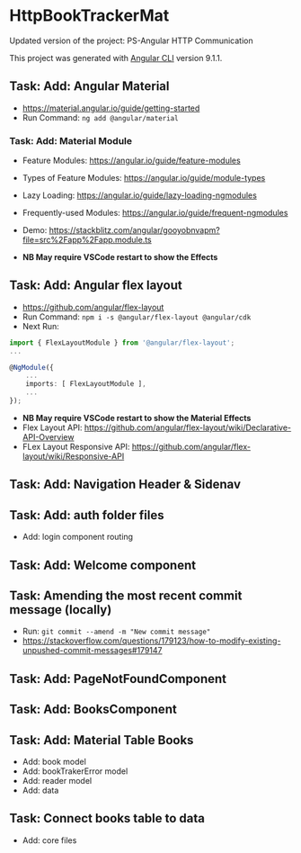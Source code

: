 # HttpBookTrackerMat

Updated version of the project: PS-Angular HTTP Communication

This project was generated with [Angular CLI](https://github.com/angular/angular-cli) version 9.1.1.

## Task: Add: Angular Material

* <https://material.angular.io/guide/getting-started>
* Run Command: ```ng add @angular/material```

### Task: Add: Material Module

* Feature Modules: <https://angular.io/guide/feature-modules>
* Types of Feature Modules: <https://angular.io/guide/module-types>
* Lazy Loading: <https://angular.io/guide/lazy-loading-ngmodules>
* Frequently-used Modules: <https://angular.io/guide/frequent-ngmodules>
* Demo: <https://stackblitz.com/angular/gooyobnvapm?file=src%2Fapp%2Fapp.module.ts>

* **NB May require VSCode restart to show the Effects**

## Task: Add: Angular flex layout

* <https://github.com/angular/flex-layout>
* Run Command: ```npm i -s @angular/flex-layout @angular/cdk```
* Next Run:

```TypeScript
import { FlexLayoutModule } from '@angular/flex-layout';
...

@NgModule({
    ...
    imports: [ FlexLayoutModule ],
    ...
});

```

* **NB May require VSCode restart to show the Material Effects**
* Flex Layout API: <https://github.com/angular/flex-layout/wiki/Declarative-API-Overview>
* FLex Layout Responsive API: <https://github.com/angular/flex-layout/wiki/Responsive-API>

## Task: Add: Navigation Header & Sidenav

## Task: Add: auth folder files

* Add: login component routing

## Task: Add: Welcome component

## Task: Amending the most recent commit message (locally)

* Run: ```git commit --amend -m "New commit message"```
* <https://stackoverflow.com/questions/179123/how-to-modify-existing-unpushed-commit-messages#179147>

## Task: Add: PageNotFoundComponent

## Task: Add: BooksComponent

## Task: Add: Material Table Books

* Add: book model
* Add: bookTrakerError model
* Add: reader model
* Add: data

## Task: Connect books table to data

* Add: core files
